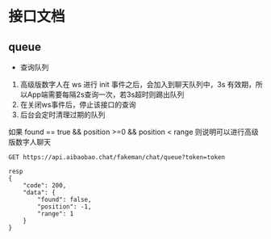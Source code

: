 # 接口文档

## queue

- 查询队列

1. 高级版数字人在 ws 进行 init 事件之后，会加入到聊天队列中，3s 有效期，所以App端需要每隔2s查询一次，若3s超时则踢出队列
2. 在关闭ws事件后，停止该接口的查询
3. 后台会定时清理过期的队列

如果 found == true && position >=0 && position < range
则说明可以进行高级版数字人聊天
```
GET https://api.aibaobao.chat/fakeman/chat/queue?token=token

resp
{
    "code": 200,
    "data": {
        "found": false,
        "position": -1,
        "range": 1
    }
}
```